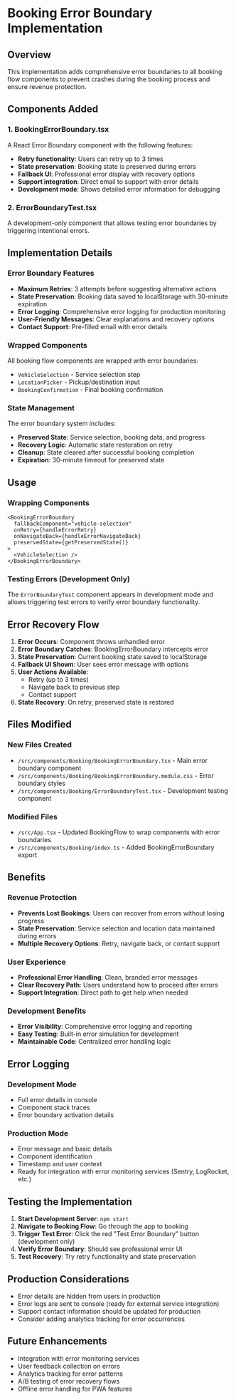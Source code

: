 # Booking Error Boundary Implementation

## Overview
This implementation adds comprehensive error boundaries to all booking flow components to prevent crashes during the booking process and ensure revenue protection.

## Components Added

### 1. BookingErrorBoundary.tsx
A React Error Boundary component with the following features:
- **Retry functionality**: Users can retry up to 3 times
- **State preservation**: Booking state is preserved during errors
- **Fallback UI**: Professional error display with recovery options
- **Support integration**: Direct email to support with error details
- **Development mode**: Shows detailed error information for debugging

### 2. ErrorBoundaryTest.tsx
A development-only component that allows testing error boundaries by triggering intentional errors.

## Implementation Details

### Error Boundary Features
- **Maximum Retries**: 3 attempts before suggesting alternative actions
- **State Preservation**: Booking data saved to localStorage with 30-minute expiration
- **Error Logging**: Comprehensive error logging for production monitoring
- **User-Friendly Messages**: Clear explanations and recovery options
- **Contact Support**: Pre-filled email with error details

### Wrapped Components
All booking flow components are wrapped with error boundaries:
- `VehicleSelection` - Service selection step
- `LocationPicker` - Pickup/destination input
- `BookingConfirmation` - Final booking confirmation

### State Management
The error boundary system includes:
- **Preserved State**: Service selection, booking data, and progress
- **Recovery Logic**: Automatic state restoration on retry
- **Cleanup**: State cleared after successful booking completion
- **Expiration**: 30-minute timeout for preserved state

## Usage

### Wrapping Components
```tsx
<BookingErrorBoundary
  fallbackComponent="vehicle-selection"
  onRetry={handleErrorRetry}
  onNavigateBack={handleErrorNavigateBack}
  preservedState={getPreservedState()}
>
  <VehicleSelection />
</BookingErrorBoundary>
```

### Testing Errors (Development Only)
The `ErrorBoundaryTest` component appears in development mode and allows triggering test errors to verify error boundary functionality.

## Error Recovery Flow

1. **Error Occurs**: Component throws unhandled error
2. **Error Boundary Catches**: BookingErrorBoundary intercepts error
3. **State Preservation**: Current booking state saved to localStorage
4. **Fallback UI Shown**: User sees error message with options
5. **User Actions Available**:
   - Retry (up to 3 times)
   - Navigate back to previous step
   - Contact support
6. **State Recovery**: On retry, preserved state is restored

## Files Modified

### New Files Created
- `/src/components/Booking/BookingErrorBoundary.tsx` - Main error boundary component
- `/src/components/Booking/BookingErrorBoundary.module.css` - Error boundary styles
- `/src/components/Booking/ErrorBoundaryTest.tsx` - Development testing component

### Modified Files
- `/src/App.tsx` - Updated BookingFlow to wrap components with error boundaries
- `/src/components/Booking/index.ts` - Added BookingErrorBoundary export

## Benefits

### Revenue Protection
- **Prevents Lost Bookings**: Users can recover from errors without losing progress
- **State Preservation**: Service selection and location data maintained during errors
- **Multiple Recovery Options**: Retry, navigate back, or contact support

### User Experience
- **Professional Error Handling**: Clean, branded error messages
- **Clear Recovery Path**: Users understand how to proceed after errors
- **Support Integration**: Direct path to get help when needed

### Development Benefits
- **Error Visibility**: Comprehensive error logging and reporting
- **Easy Testing**: Built-in error simulation for development
- **Maintainable Code**: Centralized error handling logic

## Error Logging

### Development Mode
- Full error details in console
- Component stack traces
- Error boundary activation details

### Production Mode
- Error message and basic details
- Component identification
- Timestamp and user context
- Ready for integration with error monitoring services (Sentry, LogRocket, etc.)

## Testing the Implementation

1. **Start Development Server**: `npm start`
2. **Navigate to Booking Flow**: Go through the app to booking
3. **Trigger Test Error**: Click the red "Test Error Boundary" button (development only)
4. **Verify Error Boundary**: Should see professional error UI
5. **Test Recovery**: Try retry functionality and state preservation

## Production Considerations

- Error details are hidden from users in production
- Error logs are sent to console (ready for external service integration)
- Support contact information should be updated for production
- Consider adding analytics tracking for error occurrences

## Future Enhancements

- Integration with error monitoring services
- User feedback collection on errors
- Analytics tracking for error patterns
- A/B testing of error recovery flows
- Offline error handling for PWA features